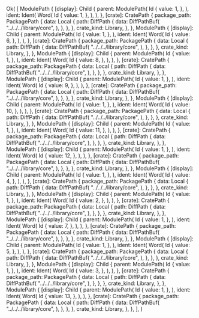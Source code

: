 Ok(
    [
        ModulePath {
            [display]: Child {
                parent: ModulePath(
                    Id {
                        value: 1,
                    },
                ),
                ident: Ident(
                    Word(
                        Id {
                            value: 1,
                        },
                    ),
                ),
            },
            [crate]: CratePath {
                package_path: PackagePath {
                    data: Local {
                        path: DiffPath {
                            data: DiffPathBuf(
                                "../../../library/core",
                            ),
                        },
                    },
                },
                crate_kind: Library,
            },
        },
        ModulePath {
            [display]: Child {
                parent: ModulePath(
                    Id {
                        value: 1,
                    },
                ),
                ident: Ident(
                    Word(
                        Id {
                            value: 6,
                        },
                    ),
                ),
            },
            [crate]: CratePath {
                package_path: PackagePath {
                    data: Local {
                        path: DiffPath {
                            data: DiffPathBuf(
                                "../../../library/core",
                            ),
                        },
                    },
                },
                crate_kind: Library,
            },
        },
        ModulePath {
            [display]: Child {
                parent: ModulePath(
                    Id {
                        value: 1,
                    },
                ),
                ident: Ident(
                    Word(
                        Id {
                            value: 8,
                        },
                    ),
                ),
            },
            [crate]: CratePath {
                package_path: PackagePath {
                    data: Local {
                        path: DiffPath {
                            data: DiffPathBuf(
                                "../../../library/core",
                            ),
                        },
                    },
                },
                crate_kind: Library,
            },
        },
        ModulePath {
            [display]: Child {
                parent: ModulePath(
                    Id {
                        value: 1,
                    },
                ),
                ident: Ident(
                    Word(
                        Id {
                            value: 9,
                        },
                    ),
                ),
            },
            [crate]: CratePath {
                package_path: PackagePath {
                    data: Local {
                        path: DiffPath {
                            data: DiffPathBuf(
                                "../../../library/core",
                            ),
                        },
                    },
                },
                crate_kind: Library,
            },
        },
        ModulePath {
            [display]: Child {
                parent: ModulePath(
                    Id {
                        value: 1,
                    },
                ),
                ident: Ident(
                    Word(
                        Id {
                            value: 10,
                        },
                    ),
                ),
            },
            [crate]: CratePath {
                package_path: PackagePath {
                    data: Local {
                        path: DiffPath {
                            data: DiffPathBuf(
                                "../../../library/core",
                            ),
                        },
                    },
                },
                crate_kind: Library,
            },
        },
        ModulePath {
            [display]: Child {
                parent: ModulePath(
                    Id {
                        value: 1,
                    },
                ),
                ident: Ident(
                    Word(
                        Id {
                            value: 11,
                        },
                    ),
                ),
            },
            [crate]: CratePath {
                package_path: PackagePath {
                    data: Local {
                        path: DiffPath {
                            data: DiffPathBuf(
                                "../../../library/core",
                            ),
                        },
                    },
                },
                crate_kind: Library,
            },
        },
        ModulePath {
            [display]: Child {
                parent: ModulePath(
                    Id {
                        value: 1,
                    },
                ),
                ident: Ident(
                    Word(
                        Id {
                            value: 12,
                        },
                    ),
                ),
            },
            [crate]: CratePath {
                package_path: PackagePath {
                    data: Local {
                        path: DiffPath {
                            data: DiffPathBuf(
                                "../../../library/core",
                            ),
                        },
                    },
                },
                crate_kind: Library,
            },
        },
        ModulePath {
            [display]: Child {
                parent: ModulePath(
                    Id {
                        value: 1,
                    },
                ),
                ident: Ident(
                    Word(
                        Id {
                            value: 4,
                        },
                    ),
                ),
            },
            [crate]: CratePath {
                package_path: PackagePath {
                    data: Local {
                        path: DiffPath {
                            data: DiffPathBuf(
                                "../../../library/core",
                            ),
                        },
                    },
                },
                crate_kind: Library,
            },
        },
        ModulePath {
            [display]: Child {
                parent: ModulePath(
                    Id {
                        value: 1,
                    },
                ),
                ident: Ident(
                    Word(
                        Id {
                            value: 2,
                        },
                    ),
                ),
            },
            [crate]: CratePath {
                package_path: PackagePath {
                    data: Local {
                        path: DiffPath {
                            data: DiffPathBuf(
                                "../../../library/core",
                            ),
                        },
                    },
                },
                crate_kind: Library,
            },
        },
        ModulePath {
            [display]: Child {
                parent: ModulePath(
                    Id {
                        value: 1,
                    },
                ),
                ident: Ident(
                    Word(
                        Id {
                            value: 7,
                        },
                    ),
                ),
            },
            [crate]: CratePath {
                package_path: PackagePath {
                    data: Local {
                        path: DiffPath {
                            data: DiffPathBuf(
                                "../../../library/core",
                            ),
                        },
                    },
                },
                crate_kind: Library,
            },
        },
        ModulePath {
            [display]: Child {
                parent: ModulePath(
                    Id {
                        value: 1,
                    },
                ),
                ident: Ident(
                    Word(
                        Id {
                            value: 5,
                        },
                    ),
                ),
            },
            [crate]: CratePath {
                package_path: PackagePath {
                    data: Local {
                        path: DiffPath {
                            data: DiffPathBuf(
                                "../../../library/core",
                            ),
                        },
                    },
                },
                crate_kind: Library,
            },
        },
        ModulePath {
            [display]: Child {
                parent: ModulePath(
                    Id {
                        value: 1,
                    },
                ),
                ident: Ident(
                    Word(
                        Id {
                            value: 3,
                        },
                    ),
                ),
            },
            [crate]: CratePath {
                package_path: PackagePath {
                    data: Local {
                        path: DiffPath {
                            data: DiffPathBuf(
                                "../../../library/core",
                            ),
                        },
                    },
                },
                crate_kind: Library,
            },
        },
        ModulePath {
            [display]: Child {
                parent: ModulePath(
                    Id {
                        value: 1,
                    },
                ),
                ident: Ident(
                    Word(
                        Id {
                            value: 13,
                        },
                    ),
                ),
            },
            [crate]: CratePath {
                package_path: PackagePath {
                    data: Local {
                        path: DiffPath {
                            data: DiffPathBuf(
                                "../../../library/core",
                            ),
                        },
                    },
                },
                crate_kind: Library,
            },
        },
    ],
)